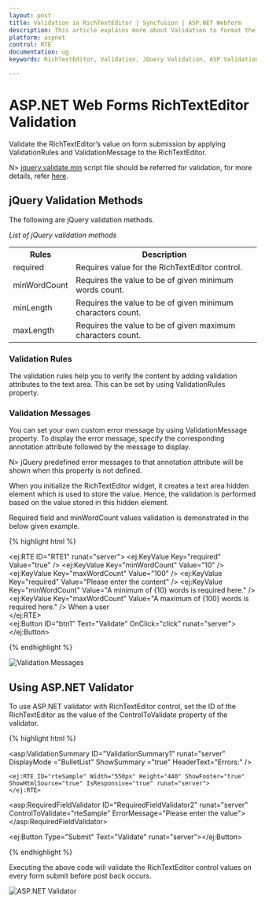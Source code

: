 ```yaml
---
layout: post
title: Validation in RichTextEditor | Syncfusion | ASP.NET Webform
description: This article explains more about Validation to format the ASP.NET Web Forms RichTextEditor control's content
platform: aspnet
control: RTE
documentation: ug
keywords: RichTextEditor, Validation, JQuery Validation, ASP Validation

---
```


# ASP.NET Web Forms RichTextEditor Validation 

Validate the RichTextEditor’s value on form submission by applying ValidationRules and ValidationMessage to the RichTextEditor.

N> [jquery.validate.min](http://cdn.syncfusion.com/js/assets/external/jquery.validate.min.js) script file should be referred for validation, for more details, refer [here](http://jqueryvalidation.org/documentation).

## jQuery Validation Methods

The following are jQuery validation methods.

_List of jQuery validation methods_

<table>
<tr>
<th>
Rules</th><th>
Description</th></tr>
<tr>
<td>
required</td><td>
 Requires value for the RichTextEditor control.</td></tr>
<tr>
<td>
minWordCount</td><td>
 Requires the value to be of given minimum words count.</td></tr>
<tr>
<td>
minLength</td><td>
 Requires the value to be of given minimum characters count.</td></tr>
<tr>
<td>
maxLength</td><td>
 Requires the value to be of given maximum characters count.</td></tr>
</table>

### Validation Rules

The validation rules help you to verify the content by adding validation attributes to the text area. This can be set by using ValidationRules property.


### Validation Messages 

You can set your own custom error message by using ValidationMessage property. To display the error message, specify the corresponding annotation attribute followed by the message to display.


N> jQuery predefined error messages to that annotation attribute will be shown when this property is not defined. 


When you initialize the RichTextEditor widget, it creates a text area hidden element which is used to store the value. Hence, the validation is performed based on the value stored in this hidden element.

Required field and minWordCount values validation is demonstrated in the below given example.

{% highlight html %}

<ej:RTE ID="RTE1"  runat="server">
    <ValidationRule>
        <ej:KeyValue Key="required" Value="true" />
        <ej:KeyValue Key="minWordCount" Value="10" />
        <ej:KeyValue Key="maxWordCount" Value="100" />
    </ValidationRule>
    <ValidationMessage >
        <ej:KeyValue Key="required" Value="Please enter the content" />
        <ej:KeyValue Key="minWordCount" Value="A minimum of {10} words is required here." />
        <ej:KeyValue Key="maxWordCount" Value="A maximum of {100} words is required here." />
    </ValidationMessage>
    <RTEContent>
        When a user          
    </RTEContent>
</ej:RTE>
<br />
<ej:Button ID="btn1" Text="Validate" OnClick="click" runat="server"> </ej:Button>
   
{% endhighlight %}

![Validation Messages](Additional_images/Validation.jpg)

## Using ASP.NET Validator

To use ASP.NET validator with RichTextEditor control, set the ID of the RichTextEditor as the value of the ControlToValidate property of the validator.

{% highlight html %}

<asp:ValidationSummary ID="ValidationSummary1" runat="server" 
    DisplayMode ="BulletList" ShowSummary ="true" HeaderText="Errors:" />

    <ej:RTE ID="rteSample" Width="550px" Height="440" ShowFooter="true" ShowHtmlSource="true" IsResponsive="true" runat="server">
    </ej:RTE>

<asp:RequiredFieldValidator ID="RequiredFieldValidator2"
    runat="server" ControlToValidate="rteSample"
    ErrorMessage="Please enter the value">
    </asp:RequiredFieldValidator>

<ej:Button Type="Submit" Text="Validate" runat="server"></ej:Button>
    <br />

{% endhighlight %}

Executing the above code will validate the RichTextEditor control values on every form submit before post back occurs.

![ASP.NET Validator](Additional_images/ValidatorASP.png)